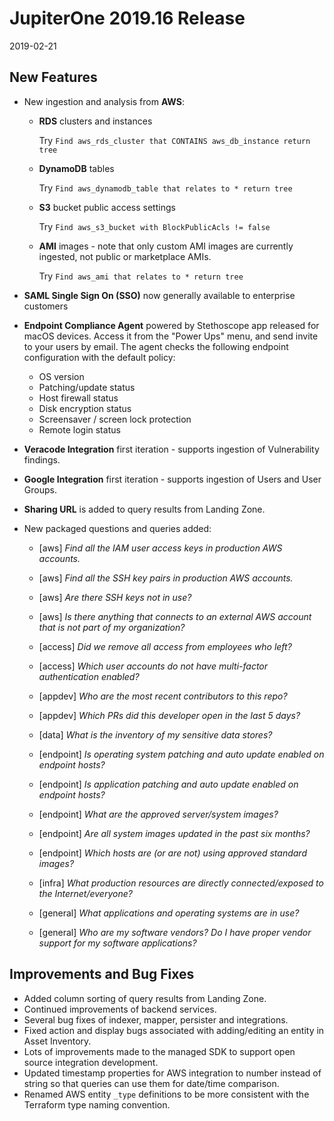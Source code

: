 # JupiterOne 2019.16 Release

2019-02-21

## New Features

- New ingestion and analysis from **AWS**:

  - **RDS** clusters and instances

    Try `Find aws_rds_cluster that CONTAINS aws_db_instance return tree`

  - **DynamoDB** tables

    Try `Find aws_dynamodb_table that relates to * return tree`

  - **S3** bucket public access settings

    Try `Find aws_s3_bucket with BlockPublicAcls != false`

  - **AMI** images - note that only custom AMI images are currently ingested,
    not public or marketplace AMIs.

    Try `Find aws_ami that relates to * return tree`

- **SAML Single Sign On (SSO)** now generally available to enterprise customers

- **Endpoint Compliance Agent** powered by Stethoscope app released for macOS
  devices. Access it from the "Power Ups" menu, and send invite to your users by
  email. The agent checks the following endpoint configuration with the default
  policy:

  - OS version
  - Patching/update status
  - Host firewall status
  - Disk encryption status
  - Screensaver / screen lock protection
  - Remote login status

- **Veracode Integration** first iteration - supports ingestion of Vulnerability
  findings.

- **Google Integration** first iteration - supports ingestion of Users and User
  Groups.

- **Sharing URL** is added to query results from Landing Zone.

- New packaged questions and queries added:

  - [aws] _Find all the IAM user access keys in production AWS accounts._
  - [aws] _Find all the SSH key pairs in production AWS accounts._
  - [aws] _Are there SSH keys not in use?_
  - [aws] _Is there anything that connects to an external AWS account that is not part of my organization?_

  - [access] _Did we remove all access from employees who left?_
  - [access] _Which user accounts do not have multi-factor authentication enabled?_
  - [appdev] _Who are the most recent contributors to this repo?_
  - [appdev] _Which PRs did this developer open in the last 5 days?_
  - [data] _What is the inventory of my sensitive data stores?_
  - [endpoint] _Is operating system patching and auto update enabled on endpoint hosts?_
  - [endpoint] _Is application patching and auto update enabled on endpoint hosts?_
  - [endpoint] _What are the approved server/system images?_
  - [endpoint] _Are all system images updated in the past six months?_
  - [endpoint] _Which hosts are (or are not) using approved standard images?_
  - [infra] _What production resources are directly connected/exposed to the Internet/everyone?_
  - [general] _What applications and operating systems are in use?_
  - [general] _Who are my software vendors? Do I have proper vendor support for my software applications?_

## Improvements and Bug Fixes

- Added column sorting of query results from Landing Zone.
- Continued improvements of backend services.
- Several bug fixes of indexer, mapper, persister and integrations.
- Fixed action and display bugs associated with adding/editing an entity in
  Asset Inventory.
- Lots of improvements made to the managed SDK to support open source
  integration development.
- Updated timestamp properties for AWS integration to number instead of string
  so that queries can use them for date/time comparison.
- Renamed AWS entity `_type` definitions to be more consistent with the
  Terraform type naming convention.